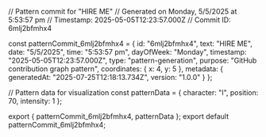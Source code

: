 // Pattern commit for "HIRE ME"
// Generated on Monday, 5/5/2025 at 5:53:57 pm
// Timestamp: 2025-05-05T12:23:57.000Z
// Commit ID: 6mlj2bfmhx4

const patternCommit_6mlj2bfmhx4 = {
  id: "6mlj2bfmhx4",
  text: "HIRE ME",
  date: "5/5/2025",
  time: "5:53:57 pm",
  dayOfWeek: "Monday",
  timestamp: "2025-05-05T12:23:57.000Z",
  type: "pattern-generation",
  purpose: "GitHub contribution graph pattern",
  coordinates: {
    x: 4,
    y: 5
  },
  metadata: {
    generatedAt: "2025-07-25T12:18:13.734Z",
    version: "1.0.0"
  }
};

// Pattern data for visualization
const patternData = {
  character: "I",
  position: 70,
  intensity: 1
};

export { patternCommit_6mlj2bfmhx4, patternData };
export default patternCommit_6mlj2bfmhx4;
